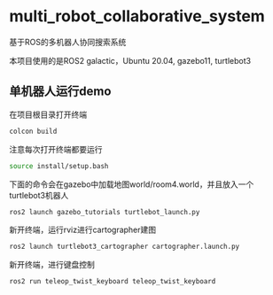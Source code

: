 # multi_robot_collaborative_system
基于ROS的多机器人协同搜索系统

本项目使用的是ROS2 galactic，Ubuntu 20.04, gazebo11, turtlebot3
## 单机器人运行demo
在项目根目录打开终端
```bash
colcon build
```
注意每次打开终端都要运行
```bash
source install/setup.bash
```
下面的命令会在gazebo中加载地图world/room4.world，并且放入一个turtlebot3机器人
```bash
ros2 launch gazebo_tutorials turtlebot_launch.py
```
新开终端，运行rviz进行cartographer建图
```bash
ros2 launch turtlebot3_cartographer cartographer.launch.py 
```
新开终端，进行键盘控制
```bash
ros2 run teleop_twist_keyboard teleop_twist_keyboard
```